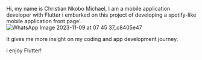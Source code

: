 Hi, my name is Christian Nkobo Michael,
I am a mobile application developer with Flutter 
i embarked on this project of developing a spotify-like mobile application front page'.
![WhatsApp Image 2023-11-09 at 07 45 37_c8405e47](https://github.com/cmnkobo/spotify_testclone1/assets/38749574/7c29f168-c68e-4fe0-aa36-7799098ae989)

It gives me more insight on my coding and app development journey.

i enjoy Flutter!

